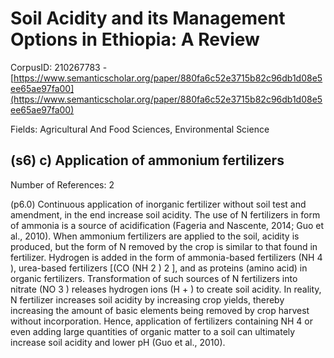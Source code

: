 # Soil Acidity and its Management Options in Ethiopia: A Review

CorpusID: 210267783 - [https://www.semanticscholar.org/paper/880fa6c52e3715b82c96db1d08e5ee65ae97fa00](https://www.semanticscholar.org/paper/880fa6c52e3715b82c96db1d08e5ee65ae97fa00)

Fields: Agricultural And Food Sciences, Environmental Science

## (s6) c) Application of ammonium fertilizers
Number of References: 2

(p6.0) Continuous application of inorganic fertilizer without soil test and amendment, in the end increase soil acidity. The use of N fertilizers in form of ammonia is a source of acidification (Fageria and Nascente, 2014; Guo et al., 2010). When ammonium fertilizers are applied to the soil, acidity is produced, but the form of N removed by the crop is similar to that found in fertilizer. Hydrogen is added in the form of ammonia-based fertilizers (NH 4 ), urea-based fertilizers [(CO (NH 2 ) 2 ], and as proteins (amino acid) in organic fertilizers. Transformation of such sources of N fertilizers into nitrate (NO 3 ) releases hydrogen ions (H + ) to create soil acidity. In reality, N fertilizer increases soil acidity by increasing crop yields, thereby increasing the amount of basic elements being removed by crop harvest without incorporation. Hence, application of fertilizers containing NH 4 or even adding large quantities of organic matter to a soil can ultimately increase soil acidity and lower pH (Guo et al., 2010).
